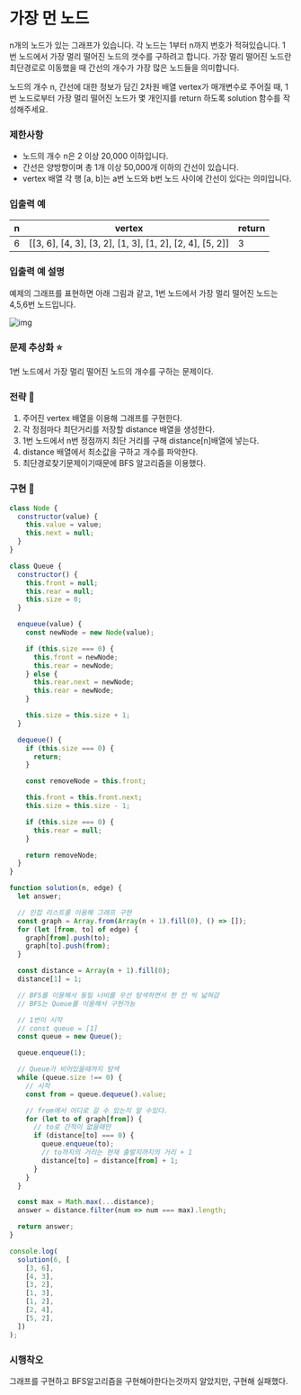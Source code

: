 # 가장 먼 노드

n개의 노드가 있는 그래프가 있습니다. 각 노드는 1부터 n까지 번호가 적혀있습니다. 1번 노드에서 가장 멀리 떨어진 노드의 갯수를 구하려고 합니다. 가장 멀리 떨어진 노드란 최단경로로 이동했을 때 간선의 개수가 가장 많은 노드들을 의미합니다.

노드의 개수 n, 간선에 대한 정보가 담긴 2차원 배열 vertex가 매개변수로 주어질 때, 1번 노드로부터 가장 멀리 떨어진 노드가 몇 개인지를 return 하도록 solution 함수를 작성해주세요.

### 제한사항

- 노드의 개수 n은 2 이상 20,000 이하입니다.
- 간선은 양방향이며 총 1개 이상 50,000개 이하의 간선이 있습니다.
- vertex 배열 각 행 [a, b]는 a번 노드와 b번 노드 사이에 간선이 있다는 의미입니다.

### 입출력 예

| n   | vertex                                                   | return |
| --- | -------------------------------------------------------- | ------ |
| 6   | [[3, 6], [4, 3], [3, 2], [1, 3], [1, 2], [2, 4], [5, 2]] | 3      |

### 입출력 예 설명

예제의 그래프를 표현하면 아래 그림과 같고, 1번 노드에서 가장 멀리 떨어진 노드는 4,5,6번 노드입니다.

![img](https://grepp-programmers.s3.amazonaws.com/files/ybm/fadbae38bb/dec85ab5-0273-47b3-ba73-fc0b5f6be28a.png)

### 문제 추상화 ⭐

1번 노드에서 가장 멀리 떨어진 노드의 개수를 구하는 문제이다.

### 전략 🔧

1. 주어진 vertex 배열을 이용해 그래프를 구현한다.
2. 각 정점마다 최단거리를 저장할 distance 배열을 생성한다.
3. 1번 노드에서 n번 정점까지 최단 거리를 구해 distance[n]배열에 넣는다.
4. distance 배열에서 최소값을 구하고 개수를 파악한다.
5. 최단경로찾기문제이기때문에 BFS 알고리즘을 이용했다.

### 구현 🔨

```jsx
class Node {
  constructor(value) {
    this.value = value;
    this.next = null;
  }
}

class Queue {
  constructor() {
    this.front = null;
    this.rear = null;
    this.size = 0;
  }

  enqueue(value) {
    const newNode = new Node(value);

    if (this.size === 0) {
      this.front = newNode;
      this.rear = newNode;
    } else {
      this.rear.next = newNode;
      this.rear = newNode;
    }

    this.size = this.size + 1;
  }

  dequeue() {
    if (this.size === 0) {
      return;
    }

    const removeNode = this.front;

    this.front = this.front.next;
    this.size = this.size - 1;

    if (this.size === 0) {
      this.rear = null;
    }

    return removeNode;
  }
}

function solution(n, edge) {
  let answer;

  // 인접 리스트를 이용해 그래프 구현
  const graph = Array.from(Array(n + 1).fill(0), () => []);
  for (let [from, to] of edge) {
    graph[from].push(to);
    graph[to].push(from);
  }

  const distance = Array(n + 1).fill(0);
  distance[1] = 1;

  // BFS를 이용해서 동일 너비를 우선 탐색하면서 한 칸 씩 넓혀감
  // BFS는 Queue를 이용해서 구현가능

  // 1번이 시작
  // const queue = [1]
  const queue = new Queue();

  queue.enqueue(1);

  // Queue가 비어있을때까지 탐색
  while (queue.size !== 0) {
    // 시작
    const from = queue.dequeue().value;

    // from에서 어디로 갈 수 있는지 알 수있다.
    for (let to of graph[from]) {
      // to로 간적이 없을때만
      if (distance[to] === 0) {
        queue.enqueue(to);
        // to까지의 거리는 현재 출발지까지의 거리 + 1
        distance[to] = distance[from] + 1;
      }
    }
  }

  const max = Math.max(...distance);
  answer = distance.filter(num => num === max).length;

  return answer;
}

console.log(
  solution(6, [
    [3, 6],
    [4, 3],
    [3, 2],
    [1, 3],
    [1, 2],
    [2, 4],
    [5, 2],
  ])
);
```

### 시행착오

그래프를 구현하고 BFS알고리즘을 구현해야한다는것까지 알았지만, 구현해 실패했다.
